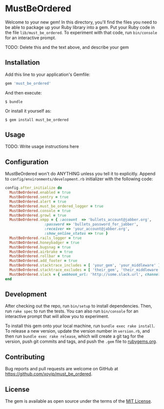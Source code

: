 # MustBeOrdered

Welcome to your new gem! In this directory, you'll find the files you need to be able to package up your Ruby library into a gem. Put your Ruby code in the file `lib/must_be_ordered`. To experiment with that code, run `bin/console` for an interactive prompt.

TODO: Delete this and the text above, and describe your gem

## Installation

Add this line to your application's Gemfile:

```ruby
gem 'must_be_ordered'
```

And then execute:

    $ bundle

Or install it yourself as:

    $ gem install must_be_ordered

## Usage

TODO: Write usage instructions here

## Configuration

MustBeOrdered won't do ANYTHING unless you tell it to explicitly. Append to
`config/environments/development.rb` initializer with the following code:

```ruby
config.after_initialize do
  MustBeOrdered.enabled = true
  MustBeOrdered.sentry = true
  MustBeOrdered.alert = true
  MustBeOrdered.must_be_ordered_logger = true
  MustBeOrdered.console = true
  MustBeOrdered.growl = true
  MustBeOrdered.xmpp = { :account  => 'bullets_account@jabber.org',
                  :password => 'bullets_password_for_jabber',
                  :receiver => 'your_account@jabber.org',
                  :show_online_status => true }
  MustBeOrdered.rails_logger = true
  MustBeOrdered.honeybadger = true
  MustBeOrdered.bugsnag = true
  MustBeOrdered.airbrake = true
  MustBeOrdered.rollbar = true
  MustBeOrdered.add_footer = true
  MustBeOrdered.stacktrace_includes = [ 'your_gem', 'your_middleware' ]
  MustBeOrdered.stacktrace_excludes = [ 'their_gem', 'their_middleware', ['my_file.rb', 'my_method'], ['my_file.rb', 16..20] ]
  MustBeOrdered.slack = { webhook_url: 'http://some.slack.url', channel: '#default', username: 'notifier' }
end
```

## Development

After checking out the repo, run `bin/setup` to install dependencies. Then, run `rake spec` to run the tests. You can also run `bin/console` for an interactive prompt that will allow you to experiment.

To install this gem onto your local machine, run `bundle exec rake install`. To release a new version, update the version number in `version.rb`, and then run `bundle exec rake release`, which will create a git tag for the version, push git commits and tags, and push the `.gem` file to [rubygems.org](https://rubygems.org).

## Contributing

Bug reports and pull requests are welcome on GitHub at https://github.com/xoyip/must_be_ordered.

## License

The gem is available as open source under the terms of the [MIT License](https://opensource.org/licenses/MIT).
